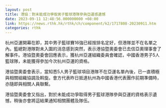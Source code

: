 ```yaml
---
layout: post
title: 港協：對未能成功爭取男子籃球港隊參與亞運感遺憾
date: 2023-09-11 12:48:56.000000000 +08:00
link: https://news.rthk.hk/rthk/ch/component/k2/1717808-20230911.htm
categories: rthk
---
```


杭州亞運開幕在即，其中男子籃球賽16強已經按排名定好，但港隊並不在名單之內。籃總對港隊對未入圍的消息感到突然，表示港協暨奧委會已去信亞奧理事會了解事件。港協暨奧委會回應表示，獲杭州亞運組織委員會確認，中國香港男子5人籃球隊，未能獲得參加今次杭州亞運的資格。

港協暨奧委會表示，當知悉5人男子籃球項目港隊不在亞運名單內後，已一直積極與相關組織協調及斡旋。會方代表昨日抵達杭州為中國香港代表團作前期準備時，亦隨即與相關人員聯繫。

港協暨奧委會又指出，對於未能成功爭取得男子籃球港隊參與亞運的資格表示遺憾，稍後亦會將這結果通知相關團體及隊伍。
